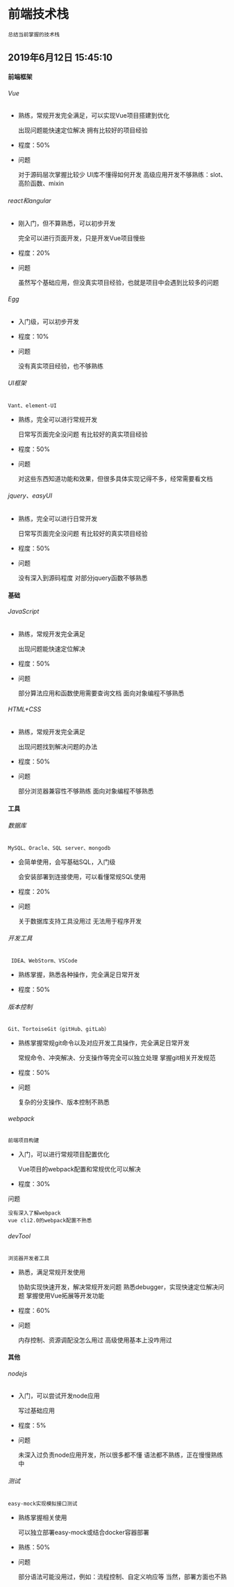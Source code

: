 # 前端技术栈

	总结当前掌握的技术栈

## 2019年6月12日 15:45:10

#### 前端框架

###### Vue

* 熟练，常规开发完全满足，可以实现Vue项目搭建到优化

	出现问题能快速定位解决
	拥有比较好的项目经验

* 程度：50%

* 问题

	对于源码层次掌握比较少
	UI库不懂得如何开发
	高级应用开发不够熟练：slot、高阶函数、mixin

###### react和angular

* 刚入门，但不算熟悉，可以初步开发

	完全可以进行页面开发，只是开发Vue项目慢些

* 程度：20%

* 问题

	虽然写个基础应用，但没真实项目经验，也就是项目中会遇到比较多的问题

###### Egg

* 入门级，可以初步开发

* 程度：10%

* 问题

	没有真实项目经验，也不够熟练

###### UI框架

	Vant、element-UI

* 熟练，完全可以进行常规开发

	日常写页面完全没问题
	有比较好的真实项目经验

* 程度：50%

* 问题

	对这些东西知道功能和效果，但很多具体实现记得不多，经常需要看文档

###### jquery、easyUI

* 熟练，完全可以进行日常开发

	日常写页面完全没问题
	有比较好的真实项目经验

* 程度：50%

* 问题

	没有深入到源码程度
	对部分jquery函数不够熟悉

#### 基础

###### JavaScript

* 熟练，常规开发完全满足

	出现问题能快速定位解决

* 程度：50%

* 问题

	部分算法应用和函数使用需要查询文档
	面向对象编程不够熟悉

###### HTML+CSS

* 熟练，常规开发完全满足

	出现问题找到解决问题的办法

* 程度：50%

* 问题

	部分浏览器兼容性不够熟练
	面向对象编程不够熟悉

#### 工具

###### 数据库

	MySQL、Oracle、SQL server、mongodb

* 会简单使用，会写基础SQL，入门级

	会安装部署到连接使用，可以看懂常规SQL使用

* 程度：20%

* 问题

	关于数据库支持工具没用过
	无法用于程序开发

###### 开发工具

	 IDEA、WebStorm、VSCode

* 熟练掌握，熟悉各种操作，完全满足日常开发

* 程度：50%

###### 版本控制

	Git、TortoiseGit（gitHub、gitLab）

* 熟练掌握常规git命令以及对应开发工具操作，完全满足日常开发

	常规命令、冲突解决、分支操作等完全可以独立处理
	掌握git相关开发规范

* 程度：50%

* 问题

	复杂的分支操作、版本控制不熟悉

###### webpack

	前端项目构建

* 入门，可以进行常规项目配置优化

	Vue项目的webpack配置和常规优化可以解决

* 程度：30%

问题

	没有深入了解webpack
	vue cli2.0的webpack配置不熟悉

###### devTool

	浏览器开发者工具

* 熟悉，满足常规开发使用
	
	协助实现快速开发，解决常规开发问题
	熟悉debugger，实现快速定位解决问题
	掌握使用Vue拓展等开发功能

* 程度：60%

* 问题

	内存控制、资源调配没怎么用过
	高级使用基本上没咋用过

#### 其他

###### nodejs

* 入门，可以尝试开发node应用

	写过基础应用

* 程度：5%

* 问题

	未深入过负责node应用开发，所以很多都不懂
	语法都不熟练，正在慢慢熟练中

###### 测试

	easy-mock实现模拟接口测试

* 熟练掌握相关使用

	可以独立部署easy-mock或结合docker容器部署

* 熟练：50%

* 问题

	部分语法可能没用过，例如：流程控制、自定义响应等
	当然，部署方面也不熟
